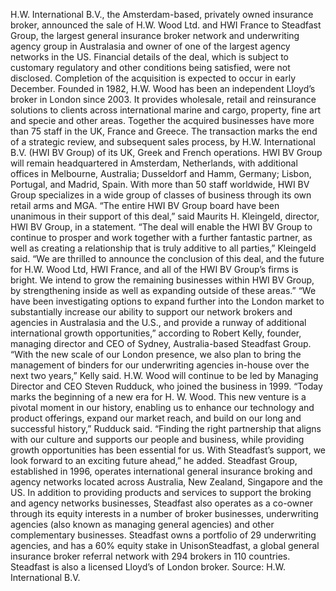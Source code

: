 H.W. International B.V., the Amsterdam-based, privately owned insurance broker, announced the sale of H.W. Wood Ltd. and HWI France to Steadfast Group, the largest general insurance broker network and underwriting agency group in Australasia and owner of one of the largest agency networks in the US.
Financial details of the deal, which is subject to customary regulatory and other conditions being satisfied, were not disclosed. Completion of the acquisition is expected to occur in early December.
Founded in 1982, H.W. Wood has been an independent Lloyd’s broker in London since 2003. It provides wholesale, retail and reinsurance solutions to clients across international marine and cargo, property, fine art and specie and other areas. Together the acquired businesses have more than 75 staff in the UK, France and Greece.
The transaction marks the end of a strategic review, and subsequent sales process, by H.W. International B.V. (HWI BV Group) of its UK, Greek and French operations. HWI BV Group will remain headquartered in Amsterdam, Netherlands, with additional offices in Melbourne, Australia; Dusseldorf and Hamm, Germany; Lisbon, Portugal, and Madrid, Spain. With more than 50 staff worldwide, HWI BV Group specializes in a wide group of classes of business through its own retail arms and MGA.
“The entire HWI BV Group board have been unanimous in their support of this deal,” said Maurits H. Kleingeld, director, HWI BV Group, in a statement.
“The deal will enable the HWI BV Group to continue to prosper and work together with a further fantastic partner, as well as creating a relationship that is truly additive to all parties,” Kleingeld said. “We are thrilled to announce the conclusion of this deal, and the future for H.W. Wood Ltd, HWI France, and all of the HWI BV Group’s firms is bright. We intend to grow the remaining businesses within HWI BV Group, by strengthening inside as well as expanding outside of these areas.”
“We have been investigating options to expand further into the London market to substantially increase our ability to support our network brokers and agencies in Australasia and the U.S., and provide a runway of additional international growth opportunities,” according to Robert Kelly, founder, managing director and CEO of Sydney, Australia-based Steadfast Group.
“With the new scale of our London presence, we also plan to bring the management of binders for our underwriting agencies in-house over the next two years,” Kelly said.
H.W. Wood will continue to be led by Managing Director and CEO Steven Rudduck, who joined the business in 1999.
“Today marks the beginning of a new era for H. W. Wood. This new venture is a pivotal moment in our history, enabling us to enhance our technology and product offerings, expand our market reach, and build on our long and successful history,” Rudduck said.
“Finding the right partnership that aligns with our culture and supports our people and business, while providing growth opportunities has been essential for us. With Steadfast’s support, we look forward to an exciting future ahead,” he added.
Steadfast Group, established in 1996, operates international general insurance broking and agency networks located across Australia, New Zealand, Singapore and the US. In addition to providing products and services to support the broking and agency networks businesses, Steadfast also operates as a co-owner through its equity interests in a number of broker businesses, underwriting agencies (also known as managing general agencies) and other complementary businesses. Steadfast owns a portfolio of 29 underwriting agencies, and has a 60% equity stake in UnisonSteadfast, a global general insurance broker referral network with 294 brokers in 110 countries. Steadfast is also a licensed Lloyd’s of London broker.
Source: H.W. International B.V.